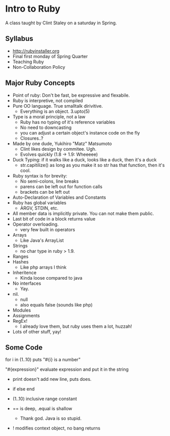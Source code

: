# Intro to Ruby

A class taught by Clint Staley on a saturday in Spring.

## Syllabus

 * http://rubyinstaller.org
 * Final first monday of Spring Quarter
 * Teaching Ruby
 * Non-Collaboration Policy

## Major Ruby Concepts

 * Point of ruby: Don't be fast, be expressive and flexabile.
 * Ruby is interpretive, not compiled
 * Pure OO language. True smalltalk dirivitive.
   * Everything is an object. 3.upto(5)
 * Type is a moral principle, not a law
   * Ruby has no typing of it's reference variables
   * No need to downcasting
   * you can adjust a certain object's instance code on the fly
   * Closures..?
 * Made by one dude, Yukihiro "Matz" Matsumoto
   * Clint likes design by commitee. Ugh.
   * Evolves quickly (1.8 -> 1.9: Wheeeee)
 * Duck Typing: if it walks like a duck, looks like a duck, then it's a duck
   * str.capitilize() as long as you make it so str has that function, then
     it's cool.
 * Ruby syntax is for brevity:
   * No semi-colons, line breaks
   * parens can be left out for function calls
   * brackets can be left out
 * Auto-Declaration of Variables and Constants
 * Ruby has global variables
   * ARGV, STDIN, etc.
 * All member data is implicitly private. You can not make them public. 
 * Last bit of code in a block returns value
 * Operator overloading.
   * very few built in operators
 * Arrays
   * Like Java's ArrayList
 * Strings 
   * no char type in ruby > 1.9.
 * Ranges 
 * Hashes
   - Like php arrays I think
 * Inheritence
   * Kinda loose compared to java
 * No interfaces
   * Yay.
 * nil.
   * null
   * also equals false (sounds like php)
 * Modules
 * Assignments
 * RegEx!
   * I already love them, but ruby uses them a lot, huzzah!
 * Lots of other stuff, yay!

## Some Code

 for i in (1..10)
    puts "#{i} is a number"

  "#{expression}"
  evaluate expression and put it in the string

   * print doesn't add new line, puts does.
   * if else end
   * (1..10) inclusive range constant
   * == is deep, .equal is shallow
      * Thank god. Java is so stupid. 

   * ! modifies context object, no bang returns

